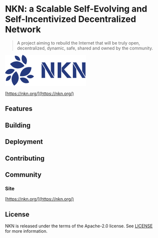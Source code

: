 # NKN: a Scalable Self-Evolving and Self-Incentivized Decentralized Network

> A project aiming to rebuild the Internet that will be truly open,
  decentralized, dynamic, safe, shared and owned by the community.

[![nkn.org](doc/introduction/img/nkn_logo.png)](https://nkn.org/)

[https://nkn.org/](https://nkn.org/)

## Features

## Building

## Deployment

## Contributing

## Community

### Site

[https://nkn.org/](https://nkn.org/)

## License

NKN is released under the terms of the Apache-2.0 license. See
[LICENSE](LICENSE) for more information.
